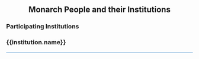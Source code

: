 <div class="container-fluid monarch-view monarch-team-view">

## Monarch People and their Institutions

  <div class="card p-3 bg-light">
    <h3>
      Participating Institutions
    </h3>
    <div class="teamtoc">
      <dl>
        <!-- https://vuejs.org/v2/guide/list.html#v-for-on-a-lt-template-gt -->
        <template
          v-for="institution in institutions">
          <dt><a v-bind:href="'#' + institution.id">{{ institution.name }}</a></dt>
          <dd>
            {{ institution.peopleNames.join(', ') }}
          </dd>
        </template>
      </dl>
    </div>
  </div>
  <div v-for="institution in institutions" v-bind:id="institution.id" class="institution-target">
    <h3>
      <a v-bind:href="institution.website" target="_blank" rel="noreferrer">
        <img class="teamlogo" v-bind:src="institution.logo">
        {{institution.name}}
      </a>
    </h3>
    <div v-for="member in institution.people" class="teammember">
      <template v-if="member.alumni">
        <div class="teammember">
          <div class="membername">{{ member.name }} (alumni {{ member.title }})</div>
        </div>
      </template>
      <template v-else="!member.alumni">
        <div class="memberhead">
          <div class="membername">{{ member.name }}</div>
          <div class="membertitle">{{ member.title }}</div>
        </div>
        <img class="memberpicture" v-bind:src="member.picture"/>
        <div class="clearfix"></div>
        <div v-if="member.bio" v-bind:is="markdownToComponent(member.bio)" class="memberbio">
        </div>
        <!--
        <div class="membercontact">
          {{#email}}
          <a title="email" href="mailto:{{email}}" target="_blank"><img class="contactlogo" src="/image/logo-email.png" /></a> {{/email}} {{#website}}
          <a title="website" href="{{{website}}}" target="_blank"><img class="contactlogo" src="/image/logo-website.png" /></a> {{/website}} {{#twitter}}
          <a title="twitter" href="{{{twitter}}}" target="_blank"><img class="contactlogo" src="/image/logo-twitter.png" /></a> {{/twitter}} {{#facebook}}
          <a title="facebook" href="{{{facebook}}}" target="_blank"><img class="contactlogo" src="/image/logo-facebook.png" /></a> {{/facebook}}
        </div>
        -->
      </template>
    </div>
  </div>
</div>

<script>
import getTeam from '@/api/Team';
import MarkdownIt from 'markdown-it';
import { applyLinkHandlers } from '../lib/markdown';

export default {
  components: {
  },
  data() {
    return {
      institutions: [],
      markdown: null,
      inRouterLink: false,
    };
  },
  created() {
    const parser = new MarkdownIt();
    this.markdown = parser;

    applyLinkHandlers(parser);
  },
  async mounted() {
    this.institutions = (await getTeam()).institutions;
  },
  methods: {
    markdownToComponent(source) {
      const rendered = this.markdown.render(source || '');
      return {
        template: `<div>${rendered}</div>`,
      };
    },
  }
};
</script>


<style lang="scss">
@import "~@/style/variables";

.container-fluid.monarch-view.monarch-team-view {
  h1, h2, h3, h4, h5, h6 {
    clear:both;
  }
  
  h2 {
    text-align: center;
  }

  figure {
    display:table;

    img {
      padding:15px;
    }
  }

  .right {
    float:right;
  }

  .left {
    float:left;
  }

  .center {
    margin-left:auto;
    margin-right:auto;
    vertical-align:middle;
    text-align:center;
  }

  .bottomright {
    float:right;
    position:relative;
    bottom:0;
    right:0;
  }

  figcaption {
    text-align:justify;
    font-size:12px;
    word-wrap:normal;
    display:table-caption;
    caption-side: bottom;
    padding: 0 10px 5px;
    line-height: 16px;
  }

  table {
    margin: auto;
    text-align: center;
    td a img {
      max-width: 120px;
      margin: 5px;
    }

    @media(min-width:$grid-float-breakpoint) {
      td a img {
        max-width: 200px;
      }
    }
  }

  .institution-target {
    padding-top: $navbar-height + 10px;
  }
  .team {
      padding: 0;
  }
  .team h3 {
      padding: 0;
  }
  img.teamlogo {
      display: inline-block;
      height: 50px;
      position: relative;
      top: -15px;
      float: right;
  }
  .teammember {
      border-top: #428bca solid 1px;
      padding: 10px 0px;
  }
  .membername {
      font-weight: 500;
      font-size: 16px;
  }
  .membertitle {
      font-style: italic;
      margin-bottom: 5px;
  }
  .memberbio {
      display: inline-block;
      line-height: 24px;
      font-weight: 200;
      font-family: Helvetica, Arial, sans-serif;
  }

  .memberhead {
      float: left;
  }
  .memberpicture {
      padding-left: 1em;
      max-height: 45px;
      height: auto;
  }
  .contactlogo {
      padding-right: 0.5em;
      max-height: 20px;
      height: auto;
  }
}

</style>
